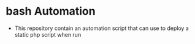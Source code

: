 # bash Automation
* This repository contain an automation script that can use to deploy a static php script when run 
